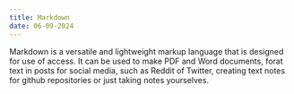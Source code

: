 ```yaml
---
title: Markdown
date: 06-09-2024
---
```


Markdown is a versatile and lightweight markup language that is designed for use of access. It can be used to make PDF and Word documents, forat text in posts for social media, such as Reddit of Twitter, creating text notes for github repositories or just taking notes yourselves.
